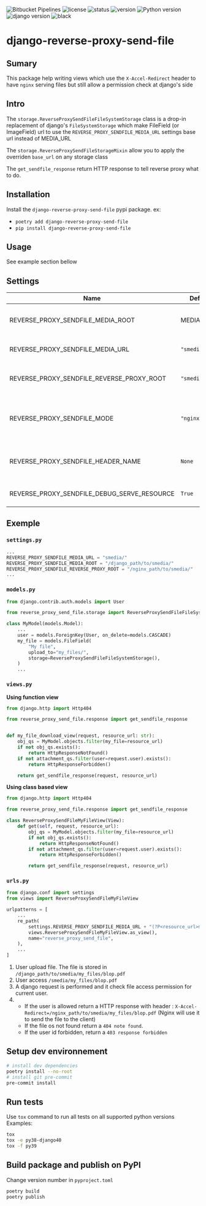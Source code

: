![Bitbucket Pipelines](https://img.shields.io/bitbucket/pipelines/hespul/django-reverse-proxy-send-file/master?style=flat-square)
![license](https://img.shields.io/pypi/l/django-reverse-proxy-send-file?style=flat-square)
![status](https://img.shields.io/pypi/status/django-reverse-proxy-send-file?style=flat-square)
![version](https://img.shields.io/pypi/v/django-reverse-proxy-send-file?style=flat-square&logo=pypi&logoColor=white)
![Python version](https://img.shields.io/pypi/pyversions/django-reverse-proxy-send-file?style=flat-square&logo=python&logoColor=white)
![django version](https://img.shields.io/pypi/djversions/django-reverse-proxy-send-file?style=flat-square&logo=django&logoColor=white&label=django)
![black](https://img.shields.io/badge/code%20style-ruff-000000.svg)

# django-reverse-proxy-send-file

## Sumary

This package help writing views which use the `X-Accel-Redirect` header to have `nginx` serving files but still allow a permission check at django's side

## Intro

The `storage.ReverseProxySendFileFileSystemStorage` class is a drop-in replacement of django's `FileSystemStorage` which make FileField (or ImageField) url to use the `REVERSE_PROXY_SENDFILE_MEDIA_URL` settings base url instead of MEDIA_URL

The `storage.ReverseProxySendFileStorageMixin` allow you to apply the overriden `base_url` on any storage class

The `get_sendfile_response` return HTTP response to tell reverse proxy what to do.

## Installation

Install the `django-reverse-proxy-send-file` pypi package.
ex:

- `poetry add django-reverse-proxy-send-file`
- `pip install django-reverse-proxy-send-file`

## Usage

See example section bellow

## Settings

| Name                                        | Default     | Description                                                                                                                             |
| ------------------------------------------- | ----------- | --------------------------------------------------------------------------------------------------------------------------------------- |
| REVERSE_PROXY_SENDFILE_MEDIA_ROOT           | MEDIA_ROOT  | Base path in django's context where to store media files when uploaded (used by Storage class)                                          |
| REVERSE_PROXY_SENDFILE_MEDIA_URL            | `"smedia/"` | URL that handle the resources that should be served by the reverse proxy.                                                               |
| REVERSE_PROXY_SENDFILE_REVERSE_PROXY_ROOT   | `"smedia/"` | Base path in reverse-proxy's context which is sent back to reverse-proxy in header so it can find the file                              |
| REVERSE_PROXY_SENDFILE_MODE                 | `"nginx"`   | Possible values: `"nginx"` or `"apache"`. <br> `nginx` mode will use `X-Accel-Redirect` header.<br> `apache` mode will use `X-Sendfile` |
| REVERSE_PROXY_SENDFILE_HEADER_NAME          | `None`      | A custom header name. If set this header will be used regardless `REVERSE_PROXY_SENDFILE_MODE` setting.                                 |
| REVERSE_PROXY_SENDFILE_DEBUG_SERVE_RESOURCE | `True`      | In django's `DEBUG` mode, the resource is directly served by the dev server.                                                            |

## Exemple

### `settings.py`

```python
...
REVERSE_PROXY_SENDFILE_MEDIA_URL = "smedia/"
REVERSE_PROXY_SENDFILE_MEDIA_ROOT = "/django_path/to/smedia/"
REVERSE_PROXY_SENDFILE_REVERSE_PROXY_ROOT = "/nginx_path/to/smedia/"
...
```

### `models.py`

```python
from django.contrib.auth.models import User

from reverse_proxy_send_file.storage import ReverseProxySendFileFileSystemStorage

class MyModel(models.Model):
    ...
    user = models.ForeignKey(User, on_delete=models.CASCADE)
    my_file = models.FileField(
        "My file",
        upload_to="my_files/",
        storage=ReverseProxySendFileFileSystemStorage(),
    )
    ...
```

### `views.py`

**Using function view**

```python
from django.http import Http404

from reverse_proxy_send_file.response import get_sendfile_response


def my_file_download_view(request, resource_url: str):
    obj_qs = MyModel.objects.filter(my_file=resource_url)
    if not obj_qs.exists():
        return HttpResponseNotFound()
    if not attachment_qs.filter(user=request.user).exists():
        return HttpResponseForbidden()

    return get_sendfile_response(request, resource_url)
```


**Using class based view**
```python
from django.http import Http404

from reverse_proxy_send_file.response import get_sendfile_response

class ReverseProxySendFileMyFileView(View):
    def get(self, request, resource_url):
        obj_qs = MyModel.objects.filter(my_file=resource_url)
        if not obj_qs.exists():
            return HttpResponseNotFound()
        if not attachment_qs.filter(user=request.user).exists():
            return HttpResponseForbidden()

        return get_sendfile_response(request, resource_url)
```

### `urls.py`

```python
from django.conf import settings
from views import ReverseProxySendFileMyFileView

urlpatterns = [
    ...
    re_path(
        settings.REVERSE_PROXY_SENDFILE_MEDIA_URL + "(?P<resource_url>my_files/.*)$",
        views.ReverseProxySendFileMyFileView.as_view(),
        name="reverse_proxy_send_file",
    ),
    ...
]
```

1. User upload file. The file is stored in `/django_path/to/smedia/my_files/blop.pdf`
1. User access `/smedia/my_files/blop.pdf`
1. A django request is performed and it check file access permission for current user.
1. - If the user is allowed return a HTTP response with header : `X-Accel-Redirect=/nginx_path/to/smedia/my_files/blop.pdf` (Nginx will use it to send the file to the client)
   - If the file os not found return a `404 note found`.
   - If the user id forbidden, return a `403 response forbidden`

## Setup dev environnement

```bash
# install dev dependencies
poetry install --no-root
# install git pre-commit
pre-commit install
```

## Run tests

Use `tox` command to run all tests on all supported python versions
Examples:

```bash
tox
tox -e py38-django40
tox -f py39
```

## Build package and publish on PyPI

Change version number in `pyproject.toml`

```bash
poetry build
poetry publish
```
